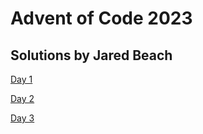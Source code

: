 # Advent of Code 2023

## Solutions by Jared Beach

[Day 1](./day1)

[Day 2](./day2)

[Day 3](./day3)